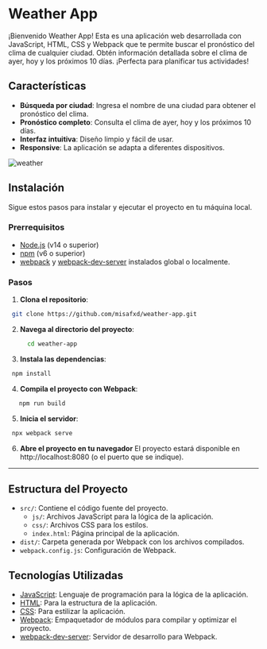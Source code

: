 # Weather App

¡Bienvenido Weather App! Esta es una aplicación web desarrollada con JavaScript, HTML, CSS y Webpack que te permite buscar el pronóstico del clima de cualquier ciudad. Obtén información detallada sobre el clima de ayer, hoy y los próximos 10 días. ¡Perfecta para planificar tus actividades!

## Características

- **Búsqueda por ciudad**: Ingresa el nombre de una ciudad para obtener el pronóstico del clima.
- **Pronóstico completo**: Consulta el clima de ayer, hoy y los próximos 10 días.
- **Interfaz intuitiva**: Diseño limpio y fácil de usar.
- **Responsive**: La aplicación se adapta a diferentes dispositivos.
 
![weather](https://github.com/user-attachments/assets/e328518b-393a-4375-9dfe-68f20cada906)

## Instalación

Sigue estos pasos para instalar y ejecutar el proyecto en tu máquina local.

### Prerrequisitos

- [Node.js](https://nodejs.org/) (v14 o superior)
- [npm](https://www.npmjs.com/) (v6 o superior)
- [webpack](https://webpack.js.org/) y [webpack-dev-server](https://webpack.js.org/configuration/dev-server/) instalados global o localmente.


### Pasos

1. **Clona el repositorio**:
  
  ```bash
   git clone https://github.com/misafxd/weather-app.git
   ```

2. **Navega al directorio del proyecto**:

   ```bash
     cd weather-app
   ```

3. **Instala las dependencias**:
  
  ```bash
   npm install
   ```
4. **Compila el proyecto con Webpack**:

```bash
   npm run build
   ```
   
5. **Inicia el servidor**:

  ```bash
   npx webpack serve
   ```

6. **Abre el proyecto en tu navegador**
El proyecto estará disponible en http://localhost:8080 (o el puerto que se indique).

---
## Estructura del Proyecto

- `src/`: Contiene el código fuente del proyecto.
  - `js/`: Archivos JavaScript para la lógica de la aplicación.
  - `css/`: Archivos CSS para los estilos.
  - `index.html`: Página principal de la aplicación.
- `dist/`: Carpeta generada por Webpack con los archivos compilados.
- `webpack.config.js`: Configuración de Webpack.

## Tecnologías Utilizadas

- [JavaScript](https://developer.mozilla.org/es/docs/Web/JavaScript): Lenguaje de programación para la lógica de la aplicación.
- [HTML](https://developer.mozilla.org/es/docs/Web/HTML): Para la estructura de la aplicación.
- [CSS](https://developer.mozilla.org/es/docs/Web/CSS): Para estilizar la aplicación.
- [Webpack](https://webpack.js.org/): Empaquetador de módulos para compilar y optimizar el proyecto.
- [webpack-dev-server](https://webpack.js.org/configuration/dev-server/): Servidor de desarrollo para Webpack.
